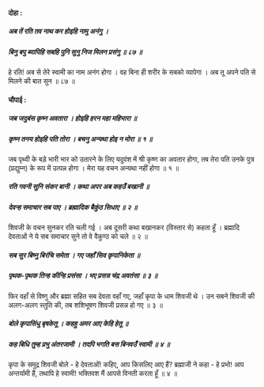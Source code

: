 #### दोहा :

##### अब तें रति तव नाथ कर होइहि नामु अनंगु ।
##### बिनु बपु ब्यापिहि सबहि पुनि सुनु निज मिलन प्रसंगु ॥ ८७ ॥

हे रति! अब से तेरे स्वामी का नाम अनंग होगा । वह बिना ही शरीर के सबको व्यापेगा । अब तू अपने पति से मिलने की बात सुन ॥ ८७ ॥

#### चौपाई :

##### जब जदुबंस कृष्न अवतारा । होइहि हरन महा महिभारा ॥
##### कृष्न तनय होइहि पति तोरा । बचनु अन्यथा होइ न मोरा ॥ १ ॥

जब पृथ्वी के बड़े भारी भार को उतारने के लिए यदुवंश में श्री कृष्ण का अवतार होगा, तब तेरा पति उनके पुत्र (प्रद्युम्न) के रूप में उत्पन्न होगा । मेरा यह वचन अन्यथा नहीं होगा ॥ १ ॥

##### रति गवनी सुनि संकर बानी । कथा अपर अब कहउँ बखानी ॥
##### देवन्ह समाचार सब पाए । ब्रह्मादिक बैकुंठ सिधाए ॥ २ ॥

शिवजी के वचन सुनकर रति चली गई । अब दूसरी कथा बखानकर (विस्तार से) कहता हूँ । ब्रह्मादि देवताओं ने ये सब समाचार सुने तो वे वैकुण्ठ को चले ॥ २ ॥

##### सब सुर बिष्नु बिरंचि समेता । गए जहाँ सिव कृपानिकेता ॥
##### पृथक-पृथक तिन्ह कीन्हि प्रसंसा । भए प्रसन्न चंद्र अवतंसा ॥ ३ ॥

फिर वहाँ से विष्णु और ब्रह्मा सहित सब देवता वहाँ गए, जहाँ कृपा के धाम शिवजी थे । उन सबने शिवजी की अलग-अलग स्तुति की, तब शशिभूषण शिवजी प्रसन्न हो गए ॥ ३ ॥

##### बोले कृपासिंधु बृषकेतू । कहहु अमर आए केहि हेतू ॥
##### कह बिधि तुम्ह प्रभु अंतरजामी । तदपि भगति बस बिनवउँ स्वामी ॥ ४ ॥

कृपा के समुद्र शिवजी बोले - हे देवताओं! कहिए, आप किसलिए आए हैं? ब्रह्माजी ने कहा - हे प्रभो! आप अन्तर्यामी हैं, तथापि हे स्वामी! भक्तिवश मैं आपसे विनती करता हूँ ॥ ४ ॥
